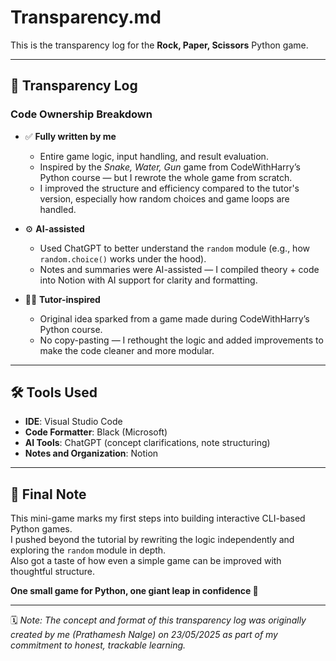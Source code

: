 # Transparency.md

This is the transparency log for the **Rock, Paper, Scissors** Python game.

---

## 📜 Transparency Log

### Code Ownership Breakdown

- ✅ **Fully written by me**  
  - Entire game logic, input handling, and result evaluation.  
  - Inspired by the *Snake, Water, Gun* game from CodeWithHarry’s Python course — but I rewrote the whole game from scratch.  
  - I improved the structure and efficiency compared to the tutor's version, especially how random choices and game loops are handled.

- ⚙️ **AI-assisted**  
  - Used ChatGPT to better understand the `random` module (e.g., how `random.choice()` works under the hood).  
  - Notes and summaries were AI-assisted — I compiled theory + code into Notion with AI support for clarity and formatting.

- 👨‍🏫 **Tutor-inspired**  
  - Original idea sparked from a game made during CodeWithHarry’s Python course.  
  - No copy-pasting — I rethought the logic and added improvements to make the code cleaner and more modular.

---

## 🛠️ Tools Used

- **IDE**: Visual Studio Code  
- **Code Formatter**: Black (Microsoft)  
- **AI Tools**: ChatGPT (concept clarifications, note structuring)  
- **Notes and Organization**: Notion

---

## 🧠 Final Note

This mini-game marks my first steps into building interactive CLI-based Python games.  
I pushed beyond the tutorial by rewriting the logic independently and exploring the `random` module in depth.  
Also got a taste of how even a simple game can be improved with thoughtful structure.

**One small game for Python, one giant leap in confidence 🚀**

---

🗓️ *Note: The concept and format of this transparency log was originally created by me (Prathamesh Nalge) on 23/05/2025 as part of my commitment to honest, trackable learning.*

<!-- Created by Prathamesh Nalge | Original Transparency.md concept | 23/05/2025 -->

<!-- End of Transparency.md -->
